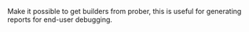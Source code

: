 Make it possible to get builders from prober, this is useful for generating
reports for end-user debugging.
